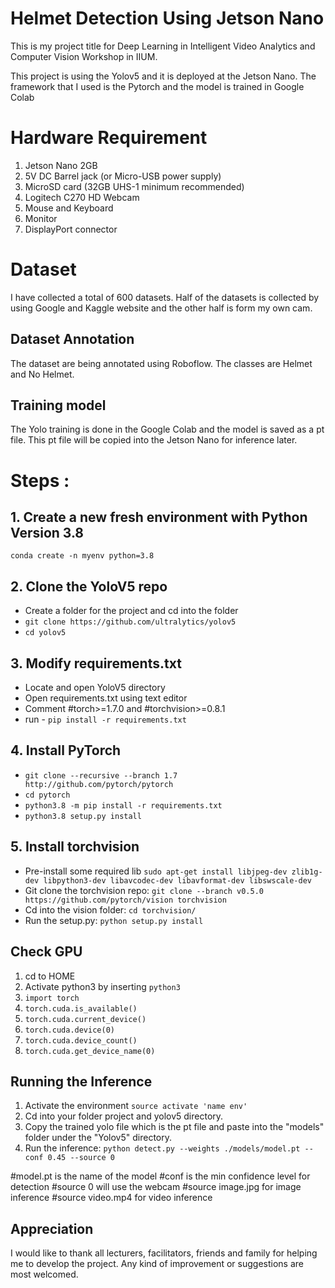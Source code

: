# Helmet Detection Using Jetson Nano
This is my project title for Deep Learning in Intelligent Video Analytics and Computer Vision Workshop in IIUM.

This project is using the Yolov5 and it is deployed at the Jetson Nano. The framework that I used is the Pytorch and the model is trained in Google Colab
# Hardware Requirement
1. Jetson Nano 2GB
2. 5V DC Barrel jack (or Micro-USB power supply)
3. MicroSD card (32GB UHS-1 minimum recommended)
4. Logitech C270 HD Webcam
5. Mouse and Keyboard
6. Monitor
7. DisplayPort connector
# Dataset
I have collected a total of 600 datasets. Half of the datasets is collected by using Google and Kaggle website and the other half is form my own cam.
## Dataset Annotation 
The dataset are being annotated using Roboflow. The classes are Helmet and No Helmet. 
## Training model
The Yolo training is done in the Google Colab and the model is saved as a pt file.
This pt file will be copied into the Jetson Nano for inference later.
# Steps :
## 1. Create a new fresh environment with Python Version 3.8
`conda create -n myenv python=3.8`
## 2. Clone the YoloV5 repo
   -  Create a folder for the project and cd into the folder
   - `git clone https://github.com/ultralytics/yolov5`
   - `cd yolov5`
## 3. Modify requirements.txt
   - Locate and open YoloV5 directory
   - Open requirements.txt using text editor
   - Comment #torch>=1.7.0 and #torchvision>=0.8.1
   - run - `pip install -r requirements.txt`
## 4. Install PyTorch
   - `git clone --recursive --branch 1.7 http://github.com/pytorch/pytorch`
   - `cd pytorch`
   - `python3.8 -m pip install -r requirements.txt`
   - `python3.8 setup.py install`
 ## 5. Install torchvision
   - Pre-install some required lib `sudo apt-get install libjpeg-dev zlib1g-dev libpython3-dev libavcodec-dev libavformat-dev libswscale-dev`
   - Git clone the torchvision repo: `git clone --branch v0.5.0 https://github.com/pytorch/vision torchvision`
   - Cd into the vision folder: `cd torchvision/`
   - Run the setup.py: `python setup.py install`
   
## Check GPU 
1. cd to HOME
2. Activate python3 by inserting `python3`
3. `import torch`
4. `torch.cuda.is_available()`
5. `torch.cuda.current_device()`
6. `torch.cuda.device(0)`
7. `torch.cuda.device_count()`
8. `torch.cuda.get_device_name(0)`

## Running the Inference
1. Activate the environment `source activate 'name env' `
2. Cd into your folder project and yolov5 directory.
3. Copy the trained yolo file which is the pt file and paste into the "models" folder under the "Yolov5" directory.
4. Run the inference: `python detect.py --weights ./models/model.pt --conf 0.45 --source 0` 

#model.pt is the name of the model
#conf is the min confidence level for detection 
#source 0 will use the webcam
#source image.jpg for image inference
#source video.mp4 for video inference

## Appreciation
I would like to thank all lecturers, facilitators, friends and family for helping me to develop the project. Any kind of improvement or suggestions are most welcomed.
   
   
   
   
   
   
   
   
   

